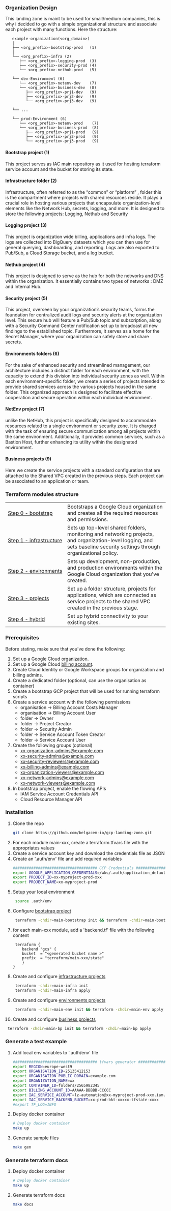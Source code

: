 ### Organization Design
This landing zone is maint to be used for small/medium companies, this is why i decided to go with a simple organizational structure and associate each project with many functions. Here the structure:
   ```text
      example-organization(<org_domain>)
      |
      ├── <org_prefix>-bootstrap-prod   (1)
      |
      └── <org_prefix>-infra (2)
         ├── <org_prefix>-logging-prod  (3)
         ├── <org_prefix>-security-prod (4)
         └── <org_prefix>-nethub-prod   (5)
      
      └── dev-Environment (6)
         └── <org_prefix>-netenv-dev    (7)
         └── <org_prefix>-business-dev  (8)
            ├── <org_prefix>-prj1-dev   (9)
            ├── <org_prefix>-prj2-dev   (9)
            └── <org_prefix>-prj3-dev   (9)
      
      └── ...
      
      └── prod-Environment (6)
         └── <org_prefix>-netenv-prod    (7)
         └── <org_prefix>-business-prod  (8)
            ├── <org_prefix>-prj1-prod   (9)
            ├── <org_prefix>-prj2-prod   (9)
            └── <org_prefix>-prj3-prod   (9)
   ```
#### Bootstrap project (1)
This project serves as IAC main repository as it used for hosting terraform service account and the bucket for storing its state.
#### Infrastructure folder (2)
Infrastructure, often referred to as the “common” or “platform” , folder this is the compartment where projects with shared resources reside. It plays a crucial role in hosting various projects that encapsulate organization-level elements like the Network Hub, secrets, logging, and more. It is designed to store the following projects: Logging, Nethub and Security
#### Logging project (3)
This project is organization wide billing, applications and infra logs. The logs are collected into BigQuery datasets which you can then use for general querying, dashboarding, and reporting. Logs are also exported to Pub/Sub, a Cloud Storage bucket, and a log bucket.
#### Nethub project (4)
This project is designed to serve as the hub for both the networks and DNS within the organization. It essentially contains two types of networks : DMZ and Internal Hub.
#### Security project (5)
This project, overseen by your organization’s security teams, forms the foundation for centralized audit logs and security alerts at the organization level. This secure hub will feature a Pub/Sub topic and subscription, along with a Security Command Center notification set up to broadcast all new findings to the established topic. Furthermore, it serves as a home for the Secret Manager, where your organization can safely store and share secrets. 
#### Environments folders (6)
For the sake of enhanced security and streamlined management, our architecture includes a distinct folder for each environment, with the capacity to extend this division into individual security zones as well. Within each environment-specific folder, we create a series of projects intended to provide shared services across the various projects housed in the same folder. This organized approach is designed to facilitate effective cooperation and secure operation within each individual environment.
#### NetEnv project (7)
unlike the NetHub, this project is specifically designed to accommodate resources related to a single environment or security zone. It is charged with the task of ensuring secure communication among all projects within the same environment. Additionally, it provides common services, such as a Bastion Host, further enhancing its utility within the designated environment.
#### Business projects (9)
Here we create the service projects with a standard configuration that are attached to the Shared VPC created in the previous steps. Each project can be associated to an application or team.

### Terraform modules structure
<table>
<tbody>
<tr>
<td><a href="./main-bootstrap/README.md">Step 0 - bootstrap</a></td>
<td>Bootstraps a Google Cloud organization and creates all the required resources and permissions. 
</td>
</tr>
<tr>
<td><a href="./main-infra/README.md">Step 1 - infrastructure</a></td>
<td>Sets up top-level shared folders, monitoring and networking projects, and organization-level logging, and sets baseline security settings through organizational policy.</td>
</tr>
<tr>
<td><a href="./main-env/README.md"><span style="white-space: nowrap;">Step 2 - environments</span></a></td>
<td>Sets up development, non-production, and production environments within the Google Cloud organization that you've created.</td>
</tr>
<tr>
<td><a href="./main-bp/README.md">Step 3 - projects</a></td>
<td>Set up a folder structure, projects for applications, which are connected as service projects to the shared VPC created in the previous stage.</td>
</tr>
<tr>
<td><a href="./main-hybrid/README.md">Step 4 - hybrid</a></td>
<td>Set up hybrid connectivity to your existing sites.</td>
</tr>
</tbody>
</table>

### Prerequisites

Before stating, make sure that you've done the following:

1. Set up a Google Cloud [organization](https://cloud.google.com/resource-manager/docs/creating-managing-organization).
2. Set up a Google Cloud [billing account](https://cloud.google.com/billing/docs/how-to/manage-billing-account).
3. Create Cloud Identity or Google Workspace groups for organization and billing admins.
4. Create a dedicated folder (optional, can use the organisation as container)
5. Create a bootstrap GCP project that will be used for running terraform scripts
6. Create a service account with the following permissions
    - organisation -> Billing Account Costs Manager
    - organisation -> Billing Account User
    - folder -> Owner
    - folder -> Project Creator
    - folder -> Security Admin
    - folder -> Service Account Token Creator
    - folder -> Service Account User
7. Create the following groups (optional)
    - xx-organization-admins@example.com
    - xx-security-admins@example.com
    - xx-security-reviewers@example.com
    - xx-billing-admins@example.com
    - xx-organization-viewers@example.com
    - xx-network-admins@example.com
    - xx-network-viewers@example.com
8. In bootstrap project, enable the flowing APIs
    - IAM Service Account Credentials API
    - Cloud Resource Manager API

### Installation

1. Clone the repo
   ```sh
   git clone https://github.com/belgacem-io/gcp-landing-zone.git
   ```
2. For each module main-xxx, create a terraform.tfvars file with the appropriates values
3. Create a service account key and download the credentials file as JSON
4. Create an '.auth/env' file and add required variables
   ```sh
   ##################################### GCP Credentials ###################
   export GOOGLE_APPLICATION_CREDENTIALS=/wks/.auth/application_default_credentials.json
   export PROJECT_ID=xx-myproject-prod-xxx
   export PROJECT_NAME=xx-myproject-prod
   ```
5. Setup your local environment
   ```sh
    source .auth/env
   ``` 
6. Configure [bootstrap project](./main-bootstrap/README.md)
   ```sh
    terraform -chdir=main-bootstrap init && terraform -chdir=main-bootstrap apply
   ```
7. for each main-xxx module, add a 'backend.tf' file with the following content
   ```hcl
    terraform {
       backend "gcs" {
       bucket  = "<generated bucket name >"
       prefix  = "terraform/main-xxx/state"
       }
   }
   ``` 
8. Create and configure [infrastructure projects](./main-infra/README.md)
   ```sh
    terraform -chdir=main-infra init
    terraform -chdir=main-infra apply
   ```
9. Create and configure [environments projects](./main-env/README.md)
   ```sh
    terraform -chdir=main-env init && terraform -chdir=main-env apply
   ```
10. Create and configure [business projects](./main-bp/README.md)
   ```sh
    terraform -chdir=main-bp init && terraform -chdir=main-bp apply
   ```

### Generate a test example
1. Add local env variables to '.auth/env' file
   ```sh 
   ##################################### tfvars generator ###################
   export REGION=europe-west9
   export ORGANISATION_ID=25135412153
   export ORGANISATION_PUBLIC_DOMAIN=example.com
   export ORGANIZATION_NAME=xx
   export CONTAINER_ID=folders/2565982345
   export BILLING_ACCOUNT_ID=AAAAA-BBBBB-CCCCC
   export IAC_SERVICE_ACCOUNT=lz-automation@xx-myproject-prod-xxx.iam.gserviceaccount.com
   export IAC_SERVICE_BACKEND_BUCKET=xx-prod-bkt-xxxxx-tfstate-xxxx
   #export TF_LOG=INFO
   ```
2. Deploy docker container
   ```sh 
   # Deploy docker container
   make up
   ```

3. Generate sample files
   ```sh
   make gen
   ```

### Generate terraform docs
1. Deploy docker container
   ```sh 
   # Deploy docker container
   make up
   ```

2. Generate terraform docs
   ```sh
   make docs
   ```
